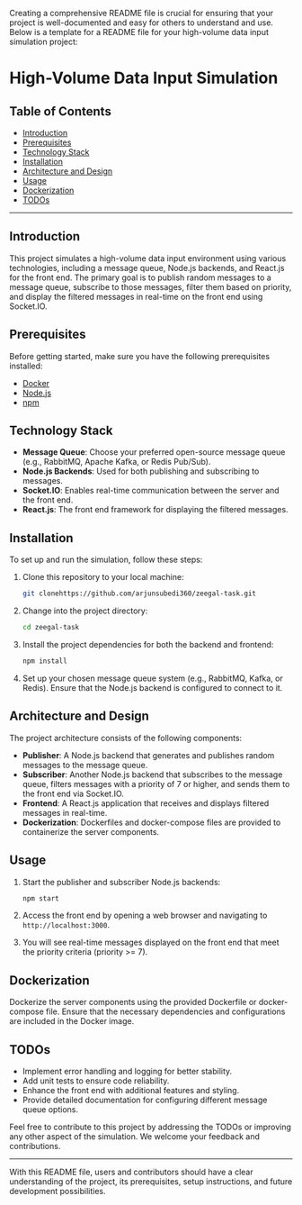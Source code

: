 Creating a comprehensive README file is crucial for ensuring that your project is well-documented and easy for others to understand and use. Below is a template for a README file for your high-volume data input simulation project:

# High-Volume Data Input Simulation

## Table of Contents

- [Introduction](#introduction)
- [Prerequisites](#prerequisites)
- [Technology Stack](#technology-stack)
- [Installation](#installation)
- [Architecture and Design](#architecture-and-design)
- [Usage](#usage)
- [Dockerization](#dockerization)
- [TODOs](#todos)

---

## Introduction

This project simulates a high-volume data input environment using various technologies, including a message queue, Node.js backends, and React.js for the front end. The primary goal is to publish random messages to a message queue, subscribe to those messages, filter them based on priority, and display the filtered messages in real-time on the front end using Socket.IO.

## Prerequisites

Before getting started, make sure you have the following prerequisites installed:

- [Docker](https://docs.docker.com/get-docker/)
- [Node.js](https://nodejs.org/)
- [npm](https://www.npmjs.com/)

## Technology Stack

- **Message Queue**: Choose your preferred open-source message queue (e.g., RabbitMQ, Apache Kafka, or Redis Pub/Sub).
- **Node.js Backends**: Used for both publishing and subscribing to messages.
- **Socket.IO**: Enables real-time communication between the server and the front end.
- **React.js**: The front end framework for displaying the filtered messages.

## Installation

To set up and run the simulation, follow these steps:

1. Clone this repository to your local machine:

   ```bash
   git clonehttps://github.com/arjunsubedi360/zeegal-task.git
   ```

2. Change into the project directory:

   ```bash
   cd zeegal-task
   ```

3. Install the project dependencies for both the backend and frontend:

   ```bash
   npm install
   ```

4. Set up your chosen message queue system (e.g., RabbitMQ, Kafka, or Redis). Ensure that the Node.js backend is configured to connect to it.

## Architecture and Design

The project architecture consists of the following components:

- **Publisher**: A Node.js backend that generates and publishes random messages to the message queue.
- **Subscriber**: Another Node.js backend that subscribes to the message queue, filters messages with a priority of 7 or higher, and sends them to the front end via Socket.IO.
- **Frontend**: A React.js application that receives and displays filtered messages in real-time.
- **Dockerization**: Dockerfiles and docker-compose files are provided to containerize the server components.

## Usage

1. Start the publisher and subscriber Node.js backends:

   ```bash
   npm start
   ```

2. Access the front end by opening a web browser and navigating to `http://localhost:3000`.

3. You will see real-time messages displayed on the front end that meet the priority criteria (priority >= 7).

## Dockerization

Dockerize the server components using the provided Dockerfile or docker-compose file. Ensure that the necessary dependencies and configurations are included in the Docker image.

## TODOs

- Implement error handling and logging for better stability.
- Add unit tests to ensure code reliability.
- Enhance the front end with additional features and styling.
- Provide detailed documentation for configuring different message queue options.

Feel free to contribute to this project by addressing the TODOs or improving any other aspect of the simulation. We welcome your feedback and contributions.

---

With this README file, users and contributors should have a clear understanding of the project, its prerequisites, setup instructions, and future development possibilities.
